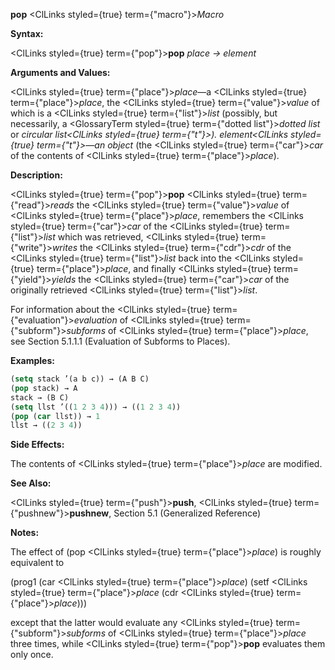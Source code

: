 **pop** <ClLinks styled={true} term={"macro"}><i>Macro</i></ClLinks> 



**Syntax:** 



<ClLinks styled={true} term={"pop"}><b>pop</b></ClLinks> *place → element* 



**Arguments and Values:** 



<ClLinks styled={true} term={"place"}><i>place</i></ClLinks>—a <ClLinks styled={true} term={"place"}><i>place</i></ClLinks>, the <ClLinks styled={true} term={"value"}><i>value</i></ClLinks> of which is a <ClLinks styled={true} term={"list"}><i>list</i></ClLinks> (possibly, but necessarily, a <GlossaryTerm styled={true} term={"dotted list"}><i>dotted list</i></GlossaryTerm> or *circular list<ClLinks styled={true} term={"t"}><i>). </i></ClLinks>element<ClLinks styled={true} term={"t"}><i>—an </i></ClLinks>object* (the <ClLinks styled={true} term={"car"}><i>car</i></ClLinks> of the contents of <ClLinks styled={true} term={"place"}><i>place</i></ClLinks>). 



**Description:** 



<ClLinks styled={true} term={"pop"}><b>pop</b></ClLinks> <ClLinks styled={true} term={"read"}><i>reads</i></ClLinks> the <ClLinks styled={true} term={"value"}><i>value</i></ClLinks> of <ClLinks styled={true} term={"place"}><i>place</i></ClLinks>, remembers the <ClLinks styled={true} term={"car"}><i>car</i></ClLinks> of the <ClLinks styled={true} term={"list"}><i>list</i></ClLinks> which was retrieved, <ClLinks styled={true} term={"write"}><i>writes</i></ClLinks> the <ClLinks styled={true} term={"cdr"}><i>cdr</i></ClLinks> of the <ClLinks styled={true} term={"list"}><i>list</i></ClLinks> back into the <ClLinks styled={true} term={"place"}><i>place</i></ClLinks>, and finally <ClLinks styled={true} term={"yield"}><i>yields</i></ClLinks> the <ClLinks styled={true} term={"car"}><i>car</i></ClLinks> of the originally retrieved <ClLinks styled={true} term={"list"}><i>list</i></ClLinks>. 







 



 



For information about the <ClLinks styled={true} term={"evaluation"}><i>evaluation</i></ClLinks> of <ClLinks styled={true} term={"subform"}><i>subforms</i></ClLinks> of <ClLinks styled={true} term={"place"}><i>place</i></ClLinks>, see Section 5.1.1.1 (Evaluation of Subforms to Places). 



**Examples:**
```lisp
(setq stack ’(a b c)) → (A B C) 
(pop stack) → A 
stack → (B C) 
(setq llst ’((1 2 3 4))) → ((1 2 3 4)) 
(pop (car llst)) → 1 
llst → ((2 3 4)) 
```
**Side Effects:** 



The contents of <ClLinks styled={true} term={"place"}><i>place</i></ClLinks> are modified. 



**See Also:** 



<ClLinks styled={true} term={"push"}><b>push</b></ClLinks>, <ClLinks styled={true} term={"pushnew"}><b>pushnew</b></ClLinks>, Section 5.1 (Generalized Reference) 



**Notes:** 



The effect of (pop <ClLinks styled={true} term={"place"}><i>place</i></ClLinks>) is roughly equivalent to 



(prog1 (car <ClLinks styled={true} term={"place"}><i>place</i></ClLinks>) (setf <ClLinks styled={true} term={"place"}><i>place</i></ClLinks> (cdr <ClLinks styled={true} term={"place"}><i>place</i></ClLinks>))) 



except that the latter would evaluate any <ClLinks styled={true} term={"subform"}><i>subforms</i></ClLinks> of <ClLinks styled={true} term={"place"}><i>place</i></ClLinks> three times, while <ClLinks styled={true} term={"pop"}><b>pop</b></ClLinks> evaluates them only once. 



